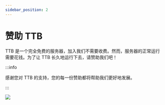 ```yaml
---
sidebar_position: 2
---
```


# 赞助 TTB

TTB 是一个完全免费的服务器，加入我们不需要收费。然而，服务器的正常运行需要花钱。为了让 TTB 长久地运行下去，请赞助我们吧！

:::info

感谢您对 TTB 的支持，您的每一份赞助都将帮助我们更好地发展。

:::

![](https://masterlazy.github.io/TwoThreeBlocks-Wiki/static/img/donate.jpg)

